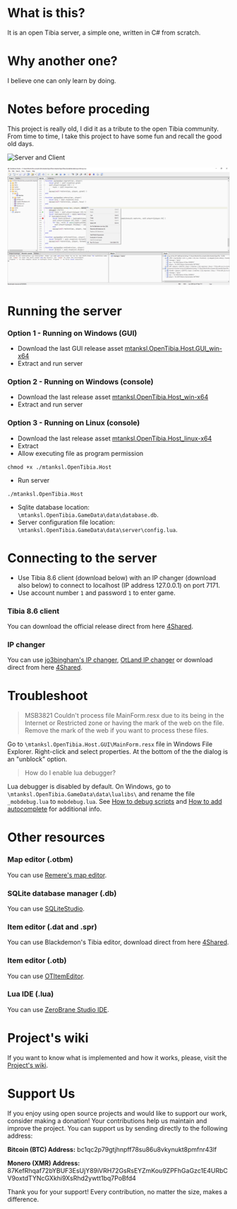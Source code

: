 # What is this?

It is an open Tibia server, a simple one, written in C# from scratch. 

# Why another one?

I believe one can only learn by doing. 

# Notes before proceding

This project is really old, I did it as a tribute to the open Tibia community. 
From time to time, I take this project to have some fun and recall the good old days.

![Server and Client](/server.png)

![Debugging .lua scripts](/debugging-lua-scripts.png)

# Running the server

### Option 1 - Running on Windows (GUI)

- Download the last GUI release asset [mtanksl.OpenTibia.Host.GUI_win-x64](https://github.com/mtanksl/OpenTibia/releases)
- Extract and run server

### Option 2 - Running on Windows (console)

- Download the last release asset [mtanksl.OpenTibia.Host_win-x64](https://github.com/mtanksl/OpenTibia/releases)
- Extract and run server

### Option 3 - Running on Linux (console)

- Download the last release asset [mtanksl.OpenTibia.Host_linux-x64](https://github.com/mtanksl/OpenTibia/releases)
- Extract 
- Allow executing file as program permission
```
chmod +x ./mtanksl.OpenTibia.Host
```
- Run server
```
./mtanksl.OpenTibia.Host
```
- Sqlite database location: `\mtanksl.OpenTibia.GameData\data\database.db`.
- Server configuration file location: `\mtanksl.OpenTibia.GameData\data\server\config.lua`.

# Connecting to the server

- Use Tibia 8.6 client (download below) with an IP changer (download also below) to connect to localhost (IP address 127.0.0.1) on port 7171.
- Use account number `1` and password `1` to enter game.

### Tibia 8.6 client

You can download the official release direct from here [4Shared](https://www.4shared.com/s/fVTbjUnjCiq).

### IP changer 

You can use [jo3bingham's IP changer](https://github.com/jo3bingham/tibia-ip-changer), [OtLand IP changer](https://otland.net/threads/otland-ip-changer.134369/) or download direct from here [4Shared](https://www.4shared.com/s/f2VQahgxIiq).

# Troubleshoot

> MSB3821 Couldn't process file MainForm.resx due to its being in the Internet or Restricted zone or having the mark of the web on the file. Remove the mark of the web if you want to process these files.

Go to `\mtanksl.OpenTibia.Host.GUI\MainForm.resx` file in Windows File Explorer. Right-click and select properties. At the bottom of the the dialog is an "unblock" option.

> How do I enable lua debugger?

Lua debugger is disabled by default. On Windows, go to `\mtanksl.OpenTibia.GameData\data\lualibs\` and rename the file `_mobdebug.lua` to `mobdebug.lua`. See [How to debug scripts](https://github.com/mtanksl/OpenTibia/wiki/lua-how-to-debug) and [How to add autocomplete](https://github.com/mtanksl/OpenTibia/wiki/lua-how-to-add-autocomplete) for additional info.

# Other resources

### Map editor (.otbm)

You can use [Remere's map editor](https://github.com/hampusborgos/rme).

### SQLite database manager (.db)

You can use [SQLiteStudio](https://github.com/pawelsalawa/sqlitestudio/releases).

### Item editor (.dat and .spr)

You can use Blackdemon's Tibia editor, download direct from here [4Shared](https://www.4shared.com/s/fYbs_yvrrge).

### Item editor (.otb)

You can use [OTItemEditor](https://github.com/opentibia/item-editor).

### Lua IDE (.lua)

You can use [ZeroBrane Studio IDE](https://studio.zerobrane.com).

# Project's wiki

If you want to know what is implemented and how it works, please, visit the [Project's wiki](https://github.com/mtanksl/OpenTibia/wiki).

# Support Us

If you enjoy using open source projects and would like to support our work, consider making a donation! Your contributions help us maintain and improve the project. You can support us by sending directly to the following address:

__Bitcoin (BTC) Address:__ bc1qc2p79gtjhnpff78su86u8vkynukt8pmfnr43lf

__Monero (XMR) Address:__ 87KefRhqaf72bYBUF3EsUjY89iVRH72GsRsEYZmKou9ZPFhGaGzc1E4URbCV9oxtdTYNcGXkhi9XsRhd2ywtt1bq7PoBfd4

Thank you for your support! Every contribution, no matter the size, makes a difference.